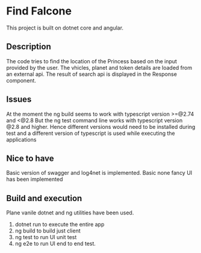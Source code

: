 # Find Falcone

This project is built on dotnet core and angular.

## Description

The code tries to find the location of the Princess based on the input provided by the user.
The vhicles, planet and token details are loaded from an external api.
The result of search api is displayed in the Response component.

## Issues

At the moment the ng build seems to work with typescript version >=@2.74 and <@2.8
But the ng test command line works with typescript version @2.8 and higher.
Hence different versions would need to be installed during test and a different version of typescript is used while executing the applications

## Nice to have

Basic version of swagger and log4net is implemented.
Basic none fancy UI has been implemented


## Build and execution

Plane vanile dotnet and ng utilities have been used.
1. dotnet run to execute the entire app
2. ng build to build just client
3. ng test to run UI unit test
4. ng e2e to run UI end to end test.
